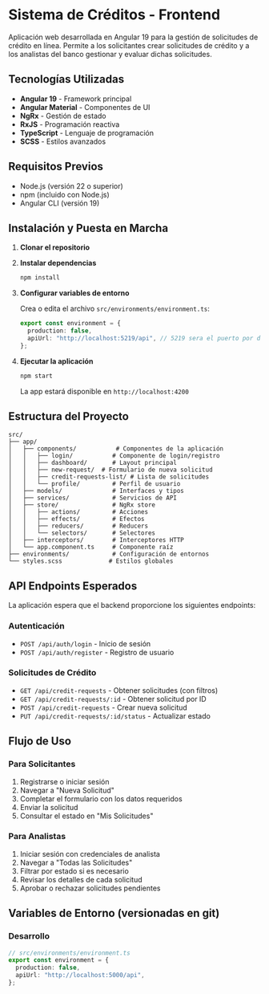 # Sistema de Créditos - Frontend

Aplicación web desarrollada en Angular 19 para la gestión de solicitudes de crédito en línea. Permite a los solicitantes crear solicitudes de crédito y a los analistas del banco gestionar y evaluar dichas solicitudes.

## Tecnologías Utilizadas

- **Angular 19** - Framework principal
- **Angular Material** - Componentes de UI
- **NgRx** - Gestión de estado
- **RxJS** - Programación reactiva
- **TypeScript** - Lenguaje de programación
- **SCSS** - Estilos avanzados

## Requisitos Previos

- Node.js (versión 22 o superior)
- npm (incluido con Node.js)
- Angular CLI (versión 19)

## Instalación y Puesta en Marcha

1. **Clonar el repositorio**

2. **Instalar dependencias**

   ```bash
   npm install
   ```

3. **Configurar variables de entorno**

   Crea o edita el archivo `src/environments/environment.ts`:

   ```typescript
   export const environment = {
     production: false,
     apiUrl: "http://localhost:5219/api", // 5219 sera el puerto por defecto que intentará levantar el back
   };
   ```

4. **Ejecutar la aplicación**

   ```bash
   npm start
   ```

   La app estará disponible en `http://localhost:4200`

## Estructura del Proyecto

```
src/
├── app/
│   ├── components/           # Componentes de la aplicación
│   │   ├── login/           # Componente de login/registro
│   │   ├── dashboard/       # Layout principal
│   │   ├── new-request/  # Formulario de nueva solicitud
│   │   ├── credit-requests-list/ # Lista de solicitudes
│   │   └── profile/         # Perfil de usuario
│   ├── models/              # Interfaces y tipos
│   ├── services/            # Servicios de API
│   ├── store/               # NgRx store
│   │   ├── actions/         # Acciones
│   │   ├── effects/         # Efectos
│   │   ├── reducers/        # Reducers
│   │   └── selectors/       # Selectores
│   ├── interceptors/        # Interceptores HTTP
│   └── app.component.ts     # Componente raíz
├── environments/            # Configuración de entornos
└── styles.scss             # Estilos globales
```

## API Endpoints Esperados

La aplicación espera que el backend proporcione los siguientes endpoints:

### Autenticación

- `POST /api/auth/login` - Inicio de sesión
- `POST /api/auth/register` - Registro de usuario

### Solicitudes de Crédito

- `GET /api/credit-requests` - Obtener solicitudes (con filtros)
- `GET /api/credit-requests/:id` - Obtener solicitud por ID
- `POST /api/credit-requests` - Crear nueva solicitud
- `PUT /api/credit-requests/:id/status` - Actualizar estado

## Flujo de Uso

### Para Solicitantes

1. Registrarse o iniciar sesión
2. Navegar a "Nueva Solicitud"
3. Completar el formulario con los datos requeridos
4. Enviar la solicitud
5. Consultar el estado en "Mis Solicitudes"

### Para Analistas

1. Iniciar sesión con credenciales de analista
2. Navegar a "Todas las Solicitudes"
3. Filtrar por estado si es necesario
4. Revisar los detalles de cada solicitud
5. Aprobar o rechazar solicitudes pendientes

## Variables de Entorno (versionadas en git)

### Desarrollo

```typescript
// src/environments/environment.ts
export const environment = {
  production: false,
  apiUrl: "http://localhost:5000/api",
};
```
